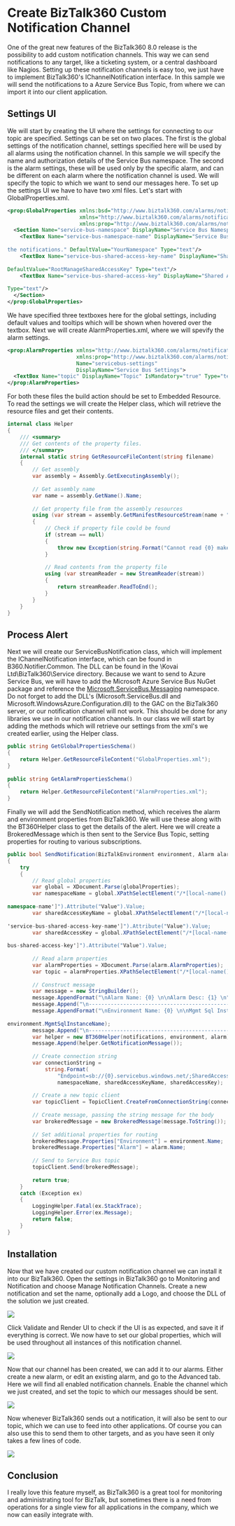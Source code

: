 # Create BizTalk360 Custom Notification Channel
One of the great new features of the BizTalk360 8.0 release is the possibility to add custom notification channels. This way we can send notifications to any target, like a ticketing system, or a central dashboard like Nagios. Setting up these notification channels is easy too, we just have to implement BizTalk360's IChannelNotification interface. In this sample we will send the notifications to a Azure Service Bus Topic, from where we can import it into our client application.

## Settings UI
We will start by creating the UI where the settings for connecting to our topic are specified. Settings can be set on two places. The first is the global settings of the notification channel, settings specified here will be used by all alarms using the notification channel. In this sample we will specify the name and authorization details of the Service Bus namespace. The second is the alarm settings, these will be used only by the specific alarm, and can be different on each alarm where the notification channel is used. We will specify the topic to which we want to send our messages here. To set up the settings UI we have to have two xml files. Let's start with GlobalProperties.xml.

```XML
<prop:GlobalProperties xmlns:bsd="http://www.biztalk360.com/alarms/notification/basetypes" 
                       xmlns="http://www.biztalk360.com/alarms/notification/basetypes" 
                       xmlns:prop="http://www.biztalk360.com/alarms/notification/properties"> 
  <Section Name="service-bus-namespace" DisplayName="Service Bus Namespace"> 
    <TextBox Name="service-bus-namespace-name" DisplayName="Service Bus Namespace Name" IsMandatory="true" Tooltip="Name of the Service Bus namespace where you want to send 
 
the notifications." DefaultValue="YourNamespace" Type="text"/> 
    <TextBox Name="service-bus-shared-access-key-name" DisplayName="Shared Access Key Name" IsMandatory="true" Tooltip="Name of the shared access key used to connect." 
 
DefaultValue="RootManageSharedAccessKey" Type="text"/> 
    <TextBox Name="service-bus-shared-access-key" DisplayName="Shared Access Key" IsMandatory="true" Tooltip="Shared access key used to connect." DefaultValue="" 
 
Type="text"/> 
  </Section> 
</prop:GlobalProperties>
```

We have specified three textboxes here for the global settings, including default values and tooltips which will be shown when hovered over the textbox. Next we will create AlarmProperties.xml, where we will spevify the alarm settings.

```XML
<prop:AlarmProperties xmlns="http://www.biztalk360.com/alarms/notification/basetypes" 
                      xmlns:prop="http://www.biztalk360.com/alarms/notification/properties" 
                      Name="servicebus-settings" 
                      DisplayName="Service Bus Settings"> 
  <TextBox Name="topic" DisplayName="Topic" IsMandatory="true" Type="text"/> 
</prop:AlarmProperties>
```

For both these files the build action should be set to Embedded Resource. To read the settings we will create the Helper class, which will retrieve the resource files and get their contents.

```C#
internal class Helper 
{ 
    /// <summary> 
    /// Get contents of the property files. 
    /// </summary> 
    internal static string GetResourceFileContent(string filename) 
    { 
        // Get assembly 
        var assembly = Assembly.GetExecutingAssembly(); 
 
        // Get assembly name 
        var name = assembly.GetName().Name; 
 
        // Get property file from the assembly resources 
        using (var stream = assembly.GetManifestResourceStream(name + "." + filename)) 
        { 
            // Check if property file could be found 
            if (stream == null) 
            { 
                throw new Exception(string.Format("Cannot read {0} make sure the file exists and it's an embeded resource", filename)); 
            } 
 
            // Read contents from the property file 
            using (var streamReader = new StreamReader(stream)) 
            { 
                return streamReader.ReadToEnd(); 
            } 
        } 
    } 
}
```

## Process Alert
Next we will create our ServiceBusNotification class, which will implement the IChannelNotification interface, which can be found in B360.Notifier.Common. The DLL can be found in the <Program Files>\Kovai Ltd\BizTalk360\Service directory. Because we want to send to Azure Service Bus, we will have to add the Microsoft Azure Service Bus NuGet package and reference the [Microsoft.ServiceBus.Messaging](https://msdn.microsoft.com/en-US/library/Microsoft.ServiceBus.Messaging.aspx) namespace. Do not forget to add the DLL's (Microsoft.ServiceBus.dll and Microsoft.WindowsAzure.Configuration.dll) to the GAC on the BizTalk360 server, or our notification channel will not work. This should be done for any libraries we use in our notification channels. In our class we will start by adding the methods which will retrieve our settings from the xml's we created earlier, using the Helper class.

```C#
public string GetGlobalPropertiesSchema() 
{ 
    return Helper.GetResourceFileContent("GlobalProperties.xml"); 
} 
 
public string GetAlarmPropertiesSchema() 
{ 
    return Helper.GetResourceFileContent("AlarmProperties.xml"); 
}
```

Finally we will add the SendNotification method, which receives the alarm and environment properties from BizTalk360. We will use these along with the BT360Helper class to get the details of the alert. Here we will create a BrokeredMessage which is then sent to the Service Bus Topic, setting properties for routing to various subscriptions.

```C#
public bool SendNotification(BizTalkEnvironment environment, Alarm alarm, string globalProperties, Dictionary<MonitorGroupTypeName, MonitorGroupData> notifications) 
{ 
    try 
    { 
        // Read global properties 
        var global = XDocument.Parse(globalProperties); 
        var namespaceName = global.XPathSelectElement("/*[local-name() = 'GlobalProperties']/*[local-name() = 'Section']/*[local-name() = 'TextBox' and @Name = 'service-bus- 
 
namespace-name']").Attribute("Value").Value; 
        var sharedAccessKeyName = global.XPathSelectElement("/*[local-name() = 'GlobalProperties']/*[local-name() = 'Section']/*[local-name() = 'TextBox' and @Name = 
 
'service-bus-shared-access-key-name']").Attribute("Value").Value; 
        var sharedAccessKey = global.XPathSelectElement("/*[local-name() = 'GlobalProperties']/*[local-name() = 'Section']/*[local-name() = 'TextBox' and @Name = 'service- 
 
bus-shared-access-key']").Attribute("Value").Value; 
 
        // Read alarm properties 
        var alarmProperties = XDocument.Parse(alarm.AlarmProperties); 
        var topic = alarmProperties.XPathSelectElement("/*[local-name() = 'AlarmProperties']/*[local-name() = 'TextBox' and @Name = 'topic']").Attribute("Value").Value; 
 
        // Construct message 
        var message = new StringBuilder(); 
        message.AppendFormat("\nAlarm Name: {0} \n\nAlarm Desc: {1} \n", alarm.Name, alarm.Description); 
        message.Append("\n----------------------------------------------------------------------------------------------------\n"); 
        message.AppendFormat("\nEnvironment Name: {0} \n\nMgmt Sql Instance Name: {1} \nMgmt Sql Db Name: {2}\n", environment.Name, environment.MgmtSqlDbName, 
 
environment.MgmtSqlInstanceName); 
        message.Append("\n----------------------------------------------------------------------------------------------------\n"); 
        var helper = new BT360Helper(notifications, environment, alarm); 
        message.Append(helper.GetNotificationMessage()); 
 
        // Create connection string 
        var connectionString = 
            string.Format( 
                "Endpoint=sb://{0}.servicebus.windows.net/;SharedAccessKeyName={1};SharedAccessKey={2}", 
                namespaceName, sharedAccessKeyName, sharedAccessKey); 
 
        // Create a new topic client 
        var topicClient = TopicClient.CreateFromConnectionString(connectionString, topic); 
 
        // Create message, passing the string message for the body 
        var brokeredMessage = new BrokeredMessage(message.ToString()); 
 
        // Set additional properties for routing 
        brokeredMessage.Properties["Environment"] = environment.Name; 
        brokeredMessage.Properties["Alarm"] = alarm.Name; 
 
        // Send to Service Bus topic 
        topicClient.Send(brokeredMessage); 
 
        return true; 
    } 
    catch (Exception ex) 
    { 
        LoggingHelper.Fatal(ex.StackTrace); 
        LoggingHelper.Error(ex.Message); 
        return false; 
    } 
}
```

## Installation
Now that we have created our custom notification channel we can install it into our BizTalk360. Open the settings in BizTalk360 go to Monitoring and Notification and choose Manage Notification Channels. Create a new notification and set the name, optionally add a Logo, and choose the DLL of the solution we just created.

![](https://code.msdn.microsoft.com/site/view/file/148603/1/Untitled.png)

Click Validate and Render UI to check if the UI is as expected, and save it if everything is correct. We now have to set our global properties, which will be used throughout all instances of this notification channel.

![](https://code.msdn.microsoft.com/site/view/file/148604/1/2.png)

Now that our channel has been created, we can add it to our alarms. Either create a new alarm, or edit an existing alarm, and go to the Advanced tab. Here we will find all enabled notification channels. Enable the channel which we just created, and set the topic to which our messages should be sent.

![](https://code.msdn.microsoft.com/site/view/file/148605/1/4.png)

Now whenever BizTalk360 sends out a notification, it will also be sent to our topic, which we can use to feed into other applications. Of course you can also use this to send them to other targets, and as you have seen it only takes a few lines of code. 

![](https://code.msdn.microsoft.com/site/view/file/148606/1/5.png)

## Conclusion
I really love this feature myself, as BizTalk360 is a great tool for monitoring and administrating tool for BizTalk, but sometimes there is a need from operations for a single view for all applications in the company, which we now can easily integrate with.
